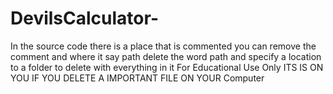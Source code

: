 # DevilsCalculator-

In the source code there is a place that is commented you can remove the comment and where it say path delete the word path and specify a location to a folder to delete with everything in it For Educational Use Only ITS IS ON YOU IF YOU DELETE A IMPORTANT FILE ON YOUR Computer
